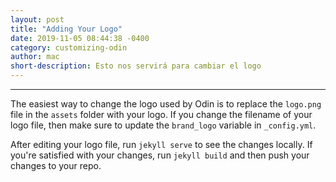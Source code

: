 ```yaml
---
layout: post
title: "Adding Your Logo"
date: 2019-11-05 08:44:38 -0400
category: customizing-odin
author: mac
short-description: Esto nos servirá para cambiar el logo
---
```


-----

The easiest way to change the logo used by Odin is to replace the `logo.png` file in the `assets` folder with your logo. If you change the filename of your logo file, then make sure to update the `brand_logo` variable in `_config.yml`.

After editing your logo file, run `jekyll serve` to see the changes locally. If you're satisfied with your changes, run `jekyll build` and then push your changes to your repo.


